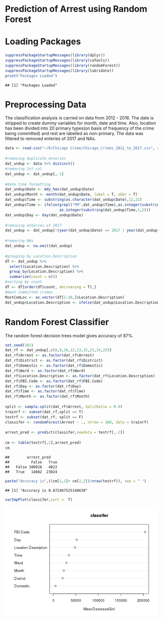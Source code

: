 Prediction of Arrest using Random Forest
================

Loading Packages
================

``` r
suppressPackageStartupMessages(library(dplyr))
suppressPackageStartupMessages(library(caTools))
suppressPackageStartupMessages(library(randomForest))
suppressPackageStartupMessages(library(lubridate))
print("Packages Loaded")
```

    ## [1] "Packages Loaded"

Preprocessing Data
==================

The classification analysis is carried on data from 2012 - 2016. The date is stripped to create dummy variables for month, date and time. Also, location has been divided into 20 primary types(on basis of frequency of the crime being committed) and rest are labelled as non-primary. The data was filtered to removed enteries of 2017 and NAs.

``` r
data <- read.csv("~/R/Chicago Crime/Chicago_Crimes_2012_to_2017.csv", stringsAsFactors = F)

#removing duplicate enteries
dat_undup <- data %>% distinct()
#removing 1st col
dat_undup <- dat_undup[,-1]

#date time formatting
dat_undup$Date <- mdy_hms(dat_undup$Date)
dat_undup$Month <- month(dat_undup$Date, label = T, abbr = T)
dat_undup$Time <- substring(as.character(dat_undup$Date),12,22)
dat_undup$Time <- ifelse(grepl("PM",dat_undup$Time),as.integer(substring(dat_undup$Time,1,2))+12,
                         as.integer(substring(dat_undup$Time,1,2)))
dat_undup$Day <- day(dat_undup$Date)

#remvoing enteries of 2017
dat_undup <- dat_undup[!(year(dat_undup$Date) == 2017 | year(dat_undup$Date) == 2011), ]

#removing NAs
dat_undup <- na.omit(dat_undup)

#grouping by Location.Description
dT <- dat_undup %>% 
  select(Location.Description) %>%
  group_by(Location.Description) %>%
  summarize(count = n())
#sorting by count
dT <- dT[order(dT$count, decreasing = T),]
#most committed crimes
MostComLoc <- as.vector(dT[1:20,]$Location.Description)
dat_undup$Location.Description <- ifelse(dat_undup$Location.Description %in% MostComLoc,dat_undup$Location.Description,"Non-Primary")
```

Random Forest Classifier
========================

The random forest decision trees model gives accuracy of 87%.

``` r
set.seed(101)
dat_rf <- dat_undup[,c(8,9,10,12,13,15,23,24,25)]
dat_rf$Arrest <- as.factor(dat_rf$Arrest)
dat_rf$District <- as.factor(dat_rf$District)
dat_rf$Domestic <- as.factor(dat_rf$Domestic)
dat_rf$Ward <- as.factor(dat_rf$Ward)
dat_rf$Location.Description <- as.factor(dat_rf$Location.Description)
dat_rf$FBI.Code <- as.factor(dat_rf$FBI.Code)
dat_rf$Day <- as.factor(dat_rf$Day)
dat_rf$Time <- as.factor(dat_rf$Time)
dat_rf$Month <- as.factor(dat_rf$Month)

split <- sample.split(dat_rf$Arrest, SplitRatio = 0.9)
trainrf <- subset(dat_rf,split == T)
testrf <- subset(dat_rf, split == F)
classifer <- randomForest(Arrest ~ ., ntree = 100, data = trainrf)

arrest_pred <- predict(classifer,newdata = testrf[,-2])

cm <- table(testrf[,2],arrest_pred)
cm
```

    ##        arrest_pred
    ##          False   True
    ##   False 100828   4022
    ##   True   14082  23024

``` r
paste("Accuracy is",((cm[1,1]+ cm[2,2])/nrow(testrf)), sep = " ")
```

    ## [1] "Accuracy is 0.872467525148638"

``` r
varImpPlot(classifer,sort =  T)
```

![](Prediction_of_Arrest_RF_files/figure-markdown_github/rf_class-1.png)

